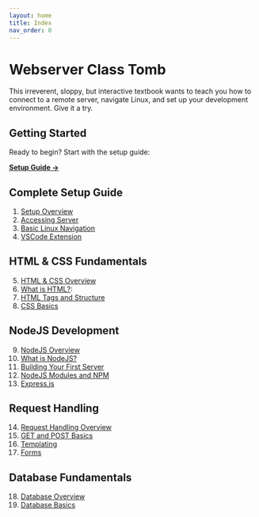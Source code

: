 ```yaml
---
layout: home
title: Index
nav_order: 0
---
```


# Webserver Class Tomb

This irreverent, sloppy, but interactive textbook wants to teach you how to connect to a remote server, navigate Linux, and set up your development environment. Give it a try.

## Getting Started

Ready to begin? Start with the setup guide:

**[Setup Guide →](1-setup/index.md)**

## Complete Setup Guide

1. [Setup Overview](1-setup/index.md)
2. [Accessing Server](1-setup/accessingServer.md)
3. [Basic Linux Navigation](1-setup/linuxNavigation.md)
4. [VSCode Extension](1-setup/vsCodeConnection.md)

## HTML & CSS Fundamentals

5. [HTML & CSS Overview](2-htmlcss/index.md)
6. [What is HTML?](2-htmlcss/whatisHTML.md):
7. [HTML Tags and Structure](2-htmlcss/htmlTags.md)
8. [CSS Basics](2-htmlcss/CSSstart.md)

## NodeJS Development

9. [NodeJS Overview](3-nodejs/index.md)
10. [What is NodeJS?](3-nodejs/whatisNodeJS.md)
11. [Building Your First Server](3-nodejs/firstServer.md)
12. [NodeJS Modules and NPM](3-nodejs/nodejsModules.md)
13. [Express.js](3-nodejs/express.md)

## Request Handling

14. [Request Handling Overview](4-requestHandling/index.md)
15. [GET and POST Basics](4-requestHandling/getPostBasics.md)
16. [Templating](4-requestHandling/templating.md)
17. [Forms](4-requestHandling/forms.md)

## Database Fundamentals

18. [Database Overview](5-database/index.md)
19. [Database Basics](5-database/databaseBasics.md)

